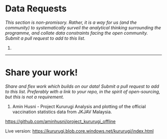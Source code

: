 # Data Requests

_This section is non-promisory. Rather, it is a way for us (and the community) to systematically surveil the analytical thinking surrounding the programme, and collate data constraints facing the open community. Submit a pull request to add to this list._

1)

---

# Share your work!

_Share and flex work which builds on our data! Submit a pull request to add to this list. Preferably with a link to your repo, in the spirit of open-sourcing, but this is not a requirement._

1) Amin Husni - Project Kururugi 
Analysis and plotting of the official vaccination statistics data from JKJAV Malaysia.

https://github.com/aminhusni/project_kururugi_offline 

Live version: https://kururugi.blob.core.windows.net/kururugi/index.html



